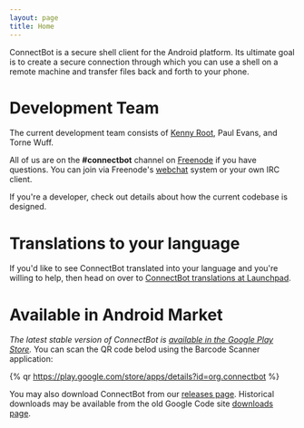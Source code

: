 ```yaml
---
layout: page
title: Home
---
```


ConnectBot is a secure shell client for the Android platform. Its ultimate goal is to create a secure connection through which you can use a shell on a remote machine and transfer files back and forth to your phone.

# Development Team

The current development team consists of [Kenny Root](https://the-b.org/), Paul Evans, and Torne Wuff.

All of us are on the <strong>#connectbot</strong> channel on [Freenode](https://freenode.net/) if you have questions. You can join via Freenode's [webchat](https://webchat.freenode.net/) system or your own IRC client.

If you're a developer, check out details about how the current codebase is designed.

# Translations to your language

If you'd like to see ConnectBot translated into your language and you're willing to help, then head on over to [ConnectBot translations at Launchpad](https://translations.launchpad.net/connectbot/trunk/+pots/fortune).

# Available in Android Market

*The latest stable version of ConnectBot is [available in the Google Play Store](https://play.google.com/store/apps/details?id=org.connectbot).* You can scan the QR code belod using the Barcode Scanner application:

{% qr https://play.google.com/store/apps/details?id=org.connectbot %}

You may also download ConnectBot from our [releases page](https://github.com/connectbot/connectbot/releases). Historical downloads may be available from the old Google Code site [downloads page](https://code.google.com/p/connectbot/downloads/list).

